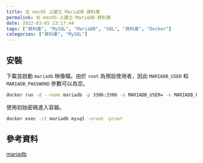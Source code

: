 ```yaml
---
title: 在 macOS 上建立 MariaDB 資料庫
permalink: 在-macOS-上建立-MariaDB-資料庫
date: 2022-03-05 23:17:44
tags: ["資料庫", "MySQL", "MariaDB", "SQL", "資料庫", "Docker"]
categories: ["資料庫", "MySQL"]
---
```


## 安裝

下載並啟動 `mariadb` 映像檔。由於 `root` 為預設使用者，因此 `MARIADB_USER` 和 `MARIADB_PASSWORD` 參數可以為空。

```BASH
docker run -d --name mariadb -p 3306:3306 -e MARIADB_USER= -e MARIADB_PASSWORD= -e MARIADB_ROOT_PASSWORD=root mariadb
```

使用初始密碼進入容器。

```BASH
docker exec -it mariadb mysql -uroot -proot
```

## 參考資料

[mariadb](https://hub.docker.com/_/mariadb)
